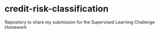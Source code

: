 # credit-risk-classification
Repository to share my submission for the Supervised Learning Challenge Homework
